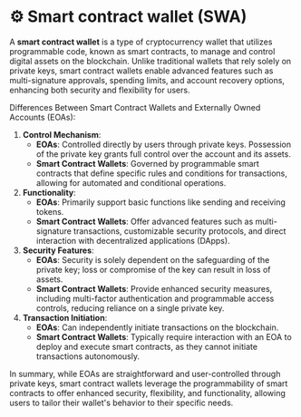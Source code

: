 # ⚙️ Smart contract wallet (SWA)

A **smart contract wallet** is a type of cryptocurrency wallet that utilizes programmable code, known as smart contracts, to manage and control digital assets on the blockchain. Unlike traditional wallets that rely solely on private keys, smart contract wallets enable advanced features such as multi-signature approvals, spending limits, and account recovery options, enhancing both security and flexibility for users. 

Differences Between Smart Contract Wallets and Externally Owned Accounts (EOAs):
1. **Control Mechanism**:
   - **EOAs**: Controlled directly by users through private keys. Possession of the private key grants full control over the account and its assets.
   - **Smart Contract Wallets**: Governed by programmable smart contracts that define specific rules and conditions for transactions, allowing for automated and conditional operations. 
2. **Functionality**:
    - **EOAs**: Primarily support basic functions like sending and receiving tokens.
    - **Smart Contract Wallets**: Offer advanced features such as multi-signature transactions, customizable security protocols, and direct interaction with decentralized applications (DApps). 
3. **Security Features**:
    - **EOAs**: Security is solely dependent on the safeguarding of the private key; loss or compromise of the key can result in loss of assets.
    - **Smart Contract Wallets**: Provide enhanced security measures, including multi-factor authentication and programmable access controls, reducing reliance on a single private key. 
4. **Transaction Initiation**:
    - **EOAs**: Can independently initiate transactions on the blockchain.
    - **Smart Contract Wallets**: Typically require interaction with an EOA to deploy and execute smart contracts, as they cannot initiate transactions autonomously. 
  
In summary, while EOAs are straightforward and user-controlled through private keys, smart contract wallets leverage the programmability of smart contracts to offer enhanced security, flexibility, and functionality, allowing users to tailor their wallet's behavior to their specific needs.
